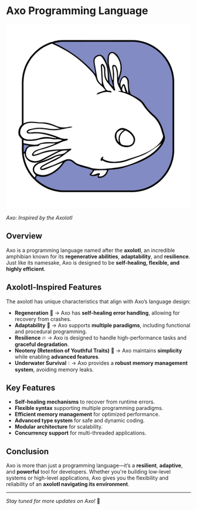# Axo Programming Language

![Axo Logo](misc/logo.png)

*Axo: Inspired by the Axolotl*

## Overview
Axo is a programming language named after the **axolotl**, an incredible amphibian known for its **regenerative abilities**, **adaptability**, and **resilience**. Just like its namesake, Axo is designed to be **self-healing, flexible, and highly efficient**.

## Axolotl-Inspired Features
The axolotl has unique characteristics that align with Axo’s language design:

- **Regeneration** 🦎 → Axo has **self-healing error handling**, allowing for recovery from crashes.
- **Adaptability** 🌊 → Axo supports **multiple paradigms**, including functional and procedural programming.
- **Resilience** 🔥 → Axo is designed to handle high-performance tasks and **graceful degradation**.
- **Neoteny (Retention of Youthful Traits)** 🍼 → Axo maintains **simplicity** while enabling **advanced features**.
- **Underwater Survival** 💧 → Axo provides a **robust memory management system**, avoiding memory leaks.

## Key Features
- **Self-healing mechanisms** to recover from runtime errors.
- **Flexible syntax** supporting multiple programming paradigms.
- **Efficient memory management** for optimized performance.
- **Advanced type system** for safe and dynamic coding.
- **Modular architecture** for scalability.
- **Concurrency support** for multi-threaded applications.

## Conclusion
Axo is more than just a programming language—it’s a **resilient**, **adaptive**, and **powerful** tool for developers. Whether you're building low-level systems or high-level applications, Axo gives you the flexibility and reliability of an **axolotl navigating its environment**.

---

*Stay tuned for more updates on Axo!* 🚀
